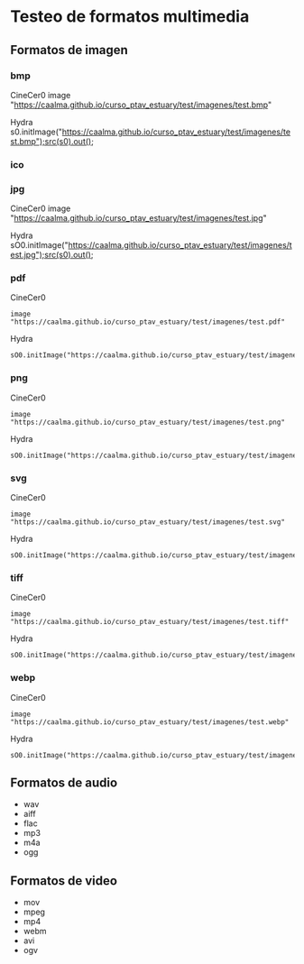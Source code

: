 # Testeo de formatos multimedia

## Formatos de imagen

### bmp

CineCer0
image "https://caalma.github.io/curso_ptav_estuary/test/imagenes/test.bmp"

Hydra
s0.initImage("https://caalma.github.io/curso_ptav_estuary/test/imagenes/test.bmp");src(s0).out();

### ico
### jpg

CineCer0
image "https://caalma.github.io/curso_ptav_estuary/test/imagenes/test.jpg"

Hydra
sO0.initImage("https://caalma.github.io/curso_ptav_estuary/test/imagenes/test.jpg");src(s0).out();

### pdf

CineCer0

	image "https://caalma.github.io/curso_ptav_estuary/test/imagenes/test.pdf"

Hydra

	sO0.initImage("https://caalma.github.io/curso_ptav_estuary/test/imagenes/test.pdf");src(s0).out();

### png

CineCer0

	image "https://caalma.github.io/curso_ptav_estuary/test/imagenes/test.png"

Hydra

	sO0.initImage("https://caalma.github.io/curso_ptav_estuary/test/imagenes/test.png");src(s0).out();

### svg

CineCer0

	image "https://caalma.github.io/curso_ptav_estuary/test/imagenes/test.svg"

Hydra

	sO0.initImage("https://caalma.github.io/curso_ptav_estuary/test/imagenes/test.svg");src(s0).out();

### tiff

CineCer0

	image "https://caalma.github.io/curso_ptav_estuary/test/imagenes/test.tiff"

Hydra

	sO0.initImage("https://caalma.github.io/curso_ptav_estuary/test/imagenes/test.tiff");src(s0).out();

### webp

CineCer0

	image "https://caalma.github.io/curso_ptav_estuary/test/imagenes/test.webp"

Hydra

	sO0.initImage("https://caalma.github.io/curso_ptav_estuary/test/imagenes/test.webp");src(s0).out();



## Formatos de audio

- wav
- aiff
- flac
- mp3
- m4a
- ogg

## Formatos de video

- mov
- mpeg
- mp4
- webm
- avi
- ogv
